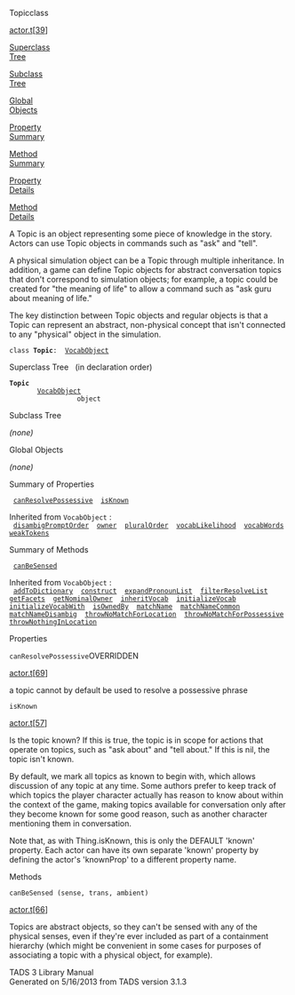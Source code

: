 <span class="title">Topic</span><span class="type">class</span>

[actor.t](../file/actor.t.html)\[[39](../source/actor.t.html#39)\]

[Superclass  
Tree](#_SuperClassTree_)

[Subclass  
Tree](#_SubClassTree_)

[Global  
Objects](#_ObjectSummary_)

[Property  
Summary](#_PropSummary_)

[Method  
Summary](#_MethodSummary_)

[Property  
Details](#_Properties_)

[Method  
Details](#_Methods_)

<div class="fdesc">

A Topic is an object representing some piece of knowledge in the story.
Actors can use Topic objects in commands such as "ask" and "tell".

A physical simulation object can be a Topic through multiple
inheritance. In addition, a game can define Topic objects for abstract
conversation topics that don't correspond to simulation objects; for
example, a topic could be created for "the meaning of life" to allow a
command such as "ask guru about meaning of life."

The key distinction between Topic objects and regular objects is that a
Topic can represent an abstract, non-physical concept that isn't
connected to any "physical" object in the simulation.

`class `**`Topic`**` :   `[`VocabObject`](../object/VocabObject.html)

</div>

<span id="_SuperClassTree_"></span>

<div class="mjhd">

<span class="hdln">Superclass Tree</span>   (in declaration order)

</div>

**`Topic`**  
`         `[`VocabObject`](../object/VocabObject.html)  
`                 object`  
<span id="_SubClassTree_"></span>

<div class="mjhd">

<span class="hdln">Subclass Tree</span>  

</div>

*(none)* <span id="_ObjectSummary_"></span>

<div class="mjhd">

<span class="hdln">Global Objects</span>  

</div>

*(none)* <span id="_PropSummary_"></span>

<div class="mjhd">

<span class="hdln">Summary of Properties</span>  

</div>

` `[`canResolvePossessive`](#canResolvePossessive)`  `[`isKnown`](#isKnown)`  `

Inherited from `VocabObject` :  
` `[`disambigPromptOrder`](../object/VocabObject.html#disambigPromptOrder)`  `[`owner`](../object/VocabObject.html#owner)`  `[`pluralOrder`](../object/VocabObject.html#pluralOrder)`  `[`vocabLikelihood`](../object/VocabObject.html#vocabLikelihood)`  `[`vocabWords`](../object/VocabObject.html#vocabWords)`  `[`weakTokens`](../object/VocabObject.html#weakTokens)`  `

<span id="_MethodSummary_"></span>

<div class="mjhd">

<span class="hdln">Summary of Methods</span>  

</div>

` `[`canBeSensed`](#canBeSensed)`  `

Inherited from `VocabObject` :  
` `[`addToDictionary`](../object/VocabObject.html#addToDictionary)`  `[`construct`](../object/VocabObject.html#construct)`  `[`expandPronounList`](../object/VocabObject.html#expandPronounList)`  `[`filterResolveList`](../object/VocabObject.html#filterResolveList)`  `[`getFacets`](../object/VocabObject.html#getFacets)`  `[`getNominalOwner`](../object/VocabObject.html#getNominalOwner)`  `[`inheritVocab`](../object/VocabObject.html#inheritVocab)`  `[`initializeVocab`](../object/VocabObject.html#initializeVocab)`  `[`initializeVocabWith`](../object/VocabObject.html#initializeVocabWith)`  `[`isOwnedBy`](../object/VocabObject.html#isOwnedBy)`  `[`matchName`](../object/VocabObject.html#matchName)`  `[`matchNameCommon`](../object/VocabObject.html#matchNameCommon)`  `[`matchNameDisambig`](../object/VocabObject.html#matchNameDisambig)`  `[`throwNoMatchForLocation`](../object/VocabObject.html#throwNoMatchForLocation)`  `[`throwNoMatchForPossessive`](../object/VocabObject.html#throwNoMatchForPossessive)`  `[`throwNothingInLocation`](../object/VocabObject.html#throwNothingInLocation)`  `

<span id="_Properties_"></span>

<div class="mjhd">

<span class="hdln">Properties</span>  

</div>

<span id="canResolvePossessive"></span>

`canResolvePossessive`<span class="rem">OVERRIDDEN</span>

[actor.t](../file/actor.t.html)\[[69](../source/actor.t.html#69)\]

<div class="desc">

a topic cannot by default be used to resolve a possessive phrase

</div>

<span id="isKnown"></span>

`isKnown`

[actor.t](../file/actor.t.html)\[[57](../source/actor.t.html#57)\]

<div class="desc">

Is the topic known? If this is true, the topic is in scope for actions
that operate on topics, such as "ask about" and "tell about." If this is
nil, the topic isn't known.

By default, we mark all topics as known to begin with, which allows
discussion of any topic at any time. Some authors prefer to keep track
of which topics the player character actually has reason to know about
within the context of the game, making topics available for conversation
only after they become known for some good reason, such as another
character mentioning them in conversation.

Note that, as with Thing.isKnown, this is only the DEFAULT 'known'
property. Each actor can have its own separate 'known' property by
defining the actor's 'knownProp' to a different property name.

</div>

<span id="_Methods_"></span>

<div class="mjhd">

<span class="hdln">Methods</span>  

</div>

<span id="canBeSensed"></span>

`canBeSensed (sense, trans, ambient)`

[actor.t](../file/actor.t.html)\[[66](../source/actor.t.html#66)\]

<div class="desc">

Topics are abstract objects, so they can't be sensed with any of the
physical senses, even if they're ever included as part of a containment
hierarchy (which might be convenient in some cases for purposes of
associating a topic with a physical object, for example).

</div>

<div class="ftr">

TADS 3 Library Manual  
Generated on 5/16/2013 from TADS version 3.1.3

</div>
